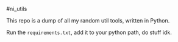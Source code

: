 #ni\_utils

This repo is a dump of all my random util tools, written in Python.

Run the `requirements.txt`, add it to your python path, do stuff idk.
